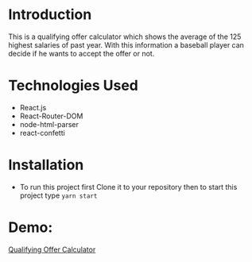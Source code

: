 # Introduction

This is a qualifying offer calculator which shows the average of the 125 highest salaries of past year. With this information a baseball player can decide if he wants to accept the offer or not.

# Technologies Used

- React.js
- React-Router-DOM
- node-html-parser
- react-confetti

# Installation

- To run this project first Clone it to your repository then to start this project type `yarn start`

# Demo:

[Qualifying Offer Calculator](https://baseball-qualifying-offer.netlify.app)
